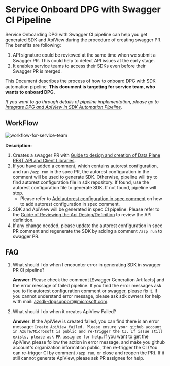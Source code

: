 # Service Onboard DPG with Swagger CI Pipeline

Service Onboarding DPG with Swagger CI pipeline can help you get generated SDK and ApiView during the procedure of creating swagger PR.
The benefits are following:
1. API signature could be reviewed at the same time when we submit a Swagger PR. This could help to detect API issues at the early stage.
2. It enables service teams to access their SDKs even before their Swagger PR is merged.

This Document describes the process of how to onboard DPG with SDK automation pipeline. __This document is targeting for service team, who wants to onboard DPG.__ 

*If you want to go through details of pipeline implementation, please go to [Integrate DPG and ApiView in SDK Automation Pipeline](Integrate-dpg-and-apiview-in-sdk-automation-pipeline.md).*

## WorkFlow

![workflow-for-service-team](workflow-service-team.png)

__Description:__
1. Creates a swagger PR with [Guide to design and creation of Data Plane REST API and Client Libraries](https://aka.ms/azsdk/dpcodegen).
2. If you have added a comment, which contains autorest configuration, and run `/azp run` in the spec PR, the autorest configuration in the comment will be used to generate SDK.
Otherwise, pipeline will try to find autorest configuration file in sdk repository. If found, use the autorest configuration file to generate SDK. If not found, pipeline will stop.
   - Please refer to [Add autorest configuration in spec comment](./add-autorest-configuration-for-dataplane-sdk.md) on how to add autorest configuration in spec comment.
3. SDK and ApiView will be generated in spec CI pipeline. Please refer to the [Guide of Reviewing the Api Design/Definition](https://dev.azure.com/azure-sdk/internal/_wiki/wikis/internal.wiki/591/Guide-to-design-and-creation-of-Data-Plane-REST-API-and-Client-Libraries?anchor=ii.-review-the-api-design/definition) to review the API definition.
4. If any change needed, please update the autorest configuration in spec PR comment and regenerate the SDK by adding a comment `/azp run` to swagger PR.

## FAQ
 
1. What should I do when I encounter error in generating SDK in swagger PR CI pipeline?
   
   __Answer__: Please check the comment [Swagger Generation Artifacts] and the error message of failed pipeline. If you find the error messages ask you to fix autorest configuration comment or swagger, please fix it. If you cannot understand error message, please ask sdk owners for help with mail: azsdk-dpgsupport@microsoft.com.

2. What should I do when it creates ApiView Failed?

   __Answer__: If the ApiView is created failed, you can find there is an error message: `Create ApiView failed. Please ensure your github account in Azure/Microsoft is public and re-trigger the CI. If issue still exists, please ask PR assignee for help`. If you want to get the ApiView, 
please follow the action in error message, and make you github account's organization information public, then re-trigger the CI (You can re-trigger CI by comment `/azp run`, or close and reopen the PR). If it still cannot generate ApiView, please ask PR assignee for help. 